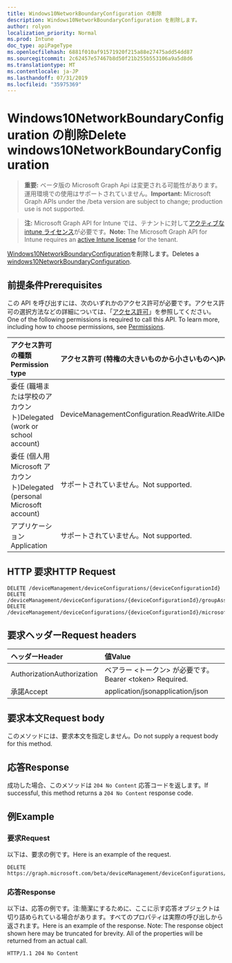 ```yaml
---
title: Windows10NetworkBoundaryConfiguration の削除
description: Windows10NetworkBoundaryConfiguration を削除します。
author: rolyon
localization_priority: Normal
ms.prod: Intune
doc_type: apiPageType
ms.openlocfilehash: 6881f010af91571920f215a88e27475add54dd87
ms.sourcegitcommit: 2c62457e57467b8d50f21b255b553106a9a5d8d6
ms.translationtype: MT
ms.contentlocale: ja-JP
ms.lasthandoff: 07/31/2019
ms.locfileid: "35975369"
---
```

# <a name="delete-windows10networkboundaryconfiguration"></a><span data-ttu-id="95d7d-103">Windows10NetworkBoundaryConfiguration の削除</span><span class="sxs-lookup"><span data-stu-id="95d7d-103">Delete windows10NetworkBoundaryConfiguration</span></span>

> <span data-ttu-id="95d7d-104">**重要:** ベータ版の Microsoft Graph Api は変更される可能性があります。運用環境での使用はサポートされていません。</span><span class="sxs-lookup"><span data-stu-id="95d7d-104">**Important:** Microsoft Graph APIs under the /beta version are subject to change; production use is not supported.</span></span>

> <span data-ttu-id="95d7d-105">**注:** Microsoft Graph API for Intune では、テナントに対して[アクティブな intune ライセンス](https://go.microsoft.com/fwlink/?linkid=839381)が必要です。</span><span class="sxs-lookup"><span data-stu-id="95d7d-105">**Note:** The Microsoft Graph API for Intune requires an [active Intune license](https://go.microsoft.com/fwlink/?linkid=839381) for the tenant.</span></span>

<span data-ttu-id="95d7d-106">[Windows10NetworkBoundaryConfiguration](../resources/intune-deviceconfig-windows10networkboundaryconfiguration.md)を削除します。</span><span class="sxs-lookup"><span data-stu-id="95d7d-106">Deletes a [windows10NetworkBoundaryConfiguration](../resources/intune-deviceconfig-windows10networkboundaryconfiguration.md).</span></span>

## <a name="prerequisites"></a><span data-ttu-id="95d7d-107">前提条件</span><span class="sxs-lookup"><span data-stu-id="95d7d-107">Prerequisites</span></span>
<span data-ttu-id="95d7d-p101">この API を呼び出すには、次のいずれかのアクセス許可が必要です。アクセス許可の選択方法などの詳細については、「[アクセス許可](/graph/permissions-reference)」を参照してください。</span><span class="sxs-lookup"><span data-stu-id="95d7d-p101">One of the following permissions is required to call this API. To learn more, including how to choose permissions, see [Permissions](/graph/permissions-reference).</span></span>

|<span data-ttu-id="95d7d-110">アクセス許可の種類</span><span class="sxs-lookup"><span data-stu-id="95d7d-110">Permission type</span></span>|<span data-ttu-id="95d7d-111">アクセス許可 (特権の大きいものから小さいものへ)</span><span class="sxs-lookup"><span data-stu-id="95d7d-111">Permissions (from most to least privileged)</span></span>|
|:---|:---|
|<span data-ttu-id="95d7d-112">委任 (職場または学校のアカウント)</span><span class="sxs-lookup"><span data-stu-id="95d7d-112">Delegated (work or school account)</span></span>|<span data-ttu-id="95d7d-113">DeviceManagementConfiguration.ReadWrite.All</span><span class="sxs-lookup"><span data-stu-id="95d7d-113">DeviceManagementConfiguration.ReadWrite.All</span></span>|
|<span data-ttu-id="95d7d-114">委任 (個人用 Microsoft アカウント)</span><span class="sxs-lookup"><span data-stu-id="95d7d-114">Delegated (personal Microsoft account)</span></span>|<span data-ttu-id="95d7d-115">サポートされていません。</span><span class="sxs-lookup"><span data-stu-id="95d7d-115">Not supported.</span></span>|
|<span data-ttu-id="95d7d-116">アプリケーション</span><span class="sxs-lookup"><span data-stu-id="95d7d-116">Application</span></span>|<span data-ttu-id="95d7d-117">サポートされていません。</span><span class="sxs-lookup"><span data-stu-id="95d7d-117">Not supported.</span></span>|

## <a name="http-request"></a><span data-ttu-id="95d7d-118">HTTP 要求</span><span class="sxs-lookup"><span data-stu-id="95d7d-118">HTTP Request</span></span>
<!-- {
  "blockType": "ignored"
}
-->
``` http
DELETE /deviceManagement/deviceConfigurations/{deviceConfigurationId}
DELETE /deviceManagement/deviceConfigurations/{deviceConfigurationId}/groupAssignments/{deviceConfigurationGroupAssignmentId}/deviceConfiguration
DELETE /deviceManagement/deviceConfigurations/{deviceConfigurationId}/microsoft.graph.windowsDomainJoinConfiguration/networkAccessConfigurations/{deviceConfigurationId}
```

## <a name="request-headers"></a><span data-ttu-id="95d7d-119">要求ヘッダー</span><span class="sxs-lookup"><span data-stu-id="95d7d-119">Request headers</span></span>
|<span data-ttu-id="95d7d-120">ヘッダー</span><span class="sxs-lookup"><span data-stu-id="95d7d-120">Header</span></span>|<span data-ttu-id="95d7d-121">値</span><span class="sxs-lookup"><span data-stu-id="95d7d-121">Value</span></span>|
|:---|:---|
|<span data-ttu-id="95d7d-122">Authorization</span><span class="sxs-lookup"><span data-stu-id="95d7d-122">Authorization</span></span>|<span data-ttu-id="95d7d-123">ベアラー &lt;トークン&gt; が必要です。</span><span class="sxs-lookup"><span data-stu-id="95d7d-123">Bearer &lt;token&gt; Required.</span></span>|
|<span data-ttu-id="95d7d-124">承諾</span><span class="sxs-lookup"><span data-stu-id="95d7d-124">Accept</span></span>|<span data-ttu-id="95d7d-125">application/json</span><span class="sxs-lookup"><span data-stu-id="95d7d-125">application/json</span></span>|

## <a name="request-body"></a><span data-ttu-id="95d7d-126">要求本文</span><span class="sxs-lookup"><span data-stu-id="95d7d-126">Request body</span></span>
<span data-ttu-id="95d7d-127">このメソッドには、要求本文を指定しません。</span><span class="sxs-lookup"><span data-stu-id="95d7d-127">Do not supply a request body for this method.</span></span>

## <a name="response"></a><span data-ttu-id="95d7d-128">応答</span><span class="sxs-lookup"><span data-stu-id="95d7d-128">Response</span></span>
<span data-ttu-id="95d7d-129">成功した場合、このメソッドは `204 No Content` 応答コードを返します。</span><span class="sxs-lookup"><span data-stu-id="95d7d-129">If successful, this method returns a `204 No Content` response code.</span></span>

## <a name="example"></a><span data-ttu-id="95d7d-130">例</span><span class="sxs-lookup"><span data-stu-id="95d7d-130">Example</span></span>

### <a name="request"></a><span data-ttu-id="95d7d-131">要求</span><span class="sxs-lookup"><span data-stu-id="95d7d-131">Request</span></span>
<span data-ttu-id="95d7d-132">以下は、要求の例です。</span><span class="sxs-lookup"><span data-stu-id="95d7d-132">Here is an example of the request.</span></span>
``` http
DELETE https://graph.microsoft.com/beta/deviceManagement/deviceConfigurations/{deviceConfigurationId}
```

### <a name="response"></a><span data-ttu-id="95d7d-133">応答</span><span class="sxs-lookup"><span data-stu-id="95d7d-133">Response</span></span>
<span data-ttu-id="95d7d-p102">以下は、応答の例です。注:簡潔にするために、ここに示す応答オブジェクトは切り詰められている場合があります。すべてのプロパティは実際の呼び出しから返されます。</span><span class="sxs-lookup"><span data-stu-id="95d7d-p102">Here is an example of the response. Note: The response object shown here may be truncated for brevity. All of the properties will be returned from an actual call.</span></span>
``` http
HTTP/1.1 204 No Content
```





